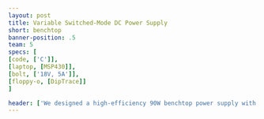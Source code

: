 ```yaml
---
layout: post
title: Variable Switched-Mode DC Power Supply
short: benchtop
banner-position: .5
team: 5
specs: [
[code, ['C']],
[laptop, [MSP430]],
[bolt, ['18V, 5A']],
[floppy-o, [DipTrace]]
]

header: ['We designed a high-efficiency 90W benchtop power supply with modern AC-DC and DC-DC conversion techniques.', "Unfortunately, the building part hasn't happened yet. We thought it would be nice to end up with something on our desks that could power our other projects, and designing a benchtop power supply (modeled after an ATX power supply) turned out to be a formidable task."]
---
```

